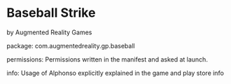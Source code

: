 # Baseball Strike
by Augmented Reality Games

package: com.augmentedreality.gp.baseball

permissions: Permissions written in the manifest and asked at launch.

info: Usage of Alphonso explicitly explained in the game and play store info
